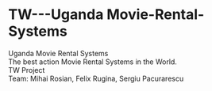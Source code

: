 # TW---Uganda Movie-Rental-Systems <br />
Uganda Movie Rental Systems <br />
The best action Movie Rental Systems in the World. <br />
TW Project <br />
Team: Mihai Rosian, Felix Rugina, Sergiu Pacurarescu <br />

